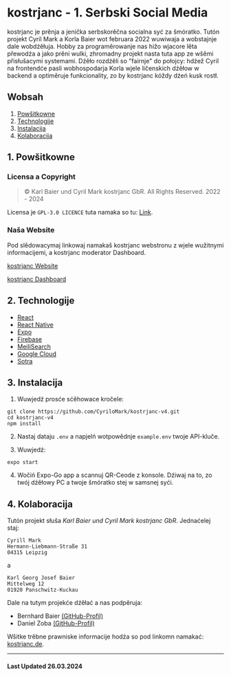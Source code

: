 # kostrjanc - 1. Serbski Social Media

kostrjanc je prěnja a jenička serbskorěčna socialna syć za šmóratko. Tutón projekt Cyril Mark a Korla Baier wot februara 2022 wuwiwaja a wobstajnje dale wobdźěłuja. Hobby za programěrowanje nas hižo wjacore lěta přewodźa a jako prěni wulki, zhromadny projekt nasta tuta app ze wšěmi přisłušacymi systemami. Dźěło rozdźěli so "fairnje" do połojcy: hdźež Cyril na frontendće pasli wobhospodarja Korla wjele ličenskich dźěłow w backend a optiměruje funkcionality, zo by kostrjanc kóždy dźeń kusk rostł.

## Wobsah

1. [Powšitkowne](#1-powšitkowne)
2. [Technologije](#2-technologije)
3. [Instalacija](#3-instalacija)
4. [Kolaboracija](#4-kolaboracija)

## 1. Powšitkowne

### Licensa a Copyright

> © Karl Baier und Cyril Mark kostrjanc GbR. All Rights Reserved. 2022 - 2024

Licensa je `GPL-3.0 LICENCE` tuta namaka so tu: [Link](./LICENSE).

### Naša Website

Pod slědowacymaj linkowaj namakaš kostrjanc webstronu z wjele wužitnymi informacijemi, a kostrjanc moderator Dashboard.

[kostrjanc Website](https://www.kostrjanc.de)

[kostrjanc Dashboard](https://dashboard.kostrjanc.de)

## 2. Technologije

-   [React](https://legacy.reactjs.org)
-   [React Native](https://reactnative.dev)
-   [Expo](https://expo.dev)
-   [Firebase](https://firebase.google.com)
-   [MeiliSearch](https://www.meilisearch.com)
-   [Google Cloud](https://cloud.google.com)
-   [Sotra](https://sotra.app)

## 3. Instalacija

1. Wuwjedź prosće sćěhowace kročele:

```
git clone https://github.com/CyriloMark/kostrjanc-v4.git
cd kostrjanc-v4
npm install
```

2. Nastaj dataju `.env` a napjelń wotpowědnje `example.env` twoje API-kluče.

3. Wuwjedź:

```
expo start
```

4. Wočiń Expo-Go app a scannuj QR-Ceode z konsole. Dźiwaj na to, zo twój dźěłowy PC a twoje šmóratko stej w samsnej syći.

## 4. Kolaboracija

Tutón projekt słuša _Karl Baier und Cyril Mark kostrjanc GbR_.
Jednaćelej staj:

```
Cyrill Mark
Hermann-Liebmann-Straße 31
04315 Leipzig
```

a

```
Karl Georg Josef Baier
Mittelweg 12
01920 Panschwitz-Kuckau
```

Dale na tutym projekće dźěłać a nas podpěruja:

-   Bernhard Baier [(GitHub-Profil)](https://github.com/bmjbaier)
-   Daniel Zoba [(GitHub-Profil)](https://github.com/zobadaniel)

Wšitke trěbne prawniske informacije hodźa so pod linkomn namakać: [kostrjanc.de](https://kostrjanc.de/pages/impresum.html).

<hr>

#### Last Updated 26.03.2024

